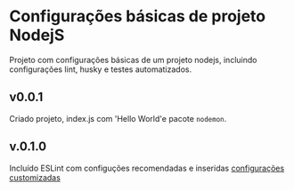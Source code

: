 # Configurações básicas de projeto NodejS
Projeto com configurações básicas de um projeto nodejs, incluindo configurações lint, husky e testes automatizados.

## v0.0.1
Criado projeto, index.js com 'Hello World'e pacote `nodemon`.

## v.0.1.0
Incluído ESLint com configuções recomendadas e inseridas [configurações customizadas](https://github.com/lia-dias/nodejs-configuracao-basica/blob/main/config/lint/.eslintrc-base.yml)
